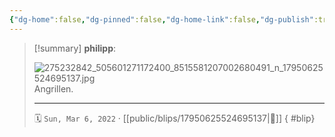 ```yaml
---
{"dg-home":false,"dg-pinned":false,"dg-home-link":false,"dg-publish":true,"type":"blip","disabled rules":["yaml-title","yaml-title-alias","file-name-heading"],"title":"philipp on instagram @ 2022-03-06","created-date":"2022-03-06T16:00:00","updated-date":"2025-05-02T17:43:08","dg-path":"blips/17950625524695137.md","permalink":"/blips/17950625524695137/","dgPassFrontmatter":true}
---
```


> [!summary] **philipp**:
>
> ![275232842_505601271172400_8515581207002680491_n_17950625524695137.jpg](/img/user/attachments/275232842_505601271172400_8515581207002680491_n_17950625524695137.jpg)
> Angrillen.
> - - -
>
> 🗓️ `Sun, Mar 6, 2022` · [[public/blips/17950625524695137\|🔗]]
{ #blip}


